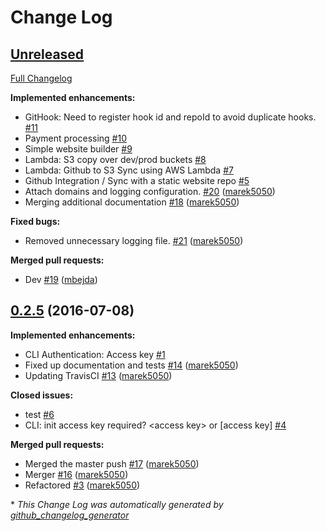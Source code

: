 # Change Log

## [Unreleased](https://github.com/NGDeployio/ngDeploy/tree/HEAD)

[Full Changelog](https://github.com/NGDeployio/ngDeploy/compare/0.2.5...HEAD)

**Implemented enhancements:**

- GitHook: Need to register hook id and repoId to avoid duplicate hooks.  [\#11](https://github.com/NGDeployio/ngDeploy/issues/11)
- Payment processing  [\#10](https://github.com/NGDeployio/ngDeploy/issues/10)
- Simple website builder  [\#9](https://github.com/NGDeployio/ngDeploy/issues/9)
- Lambda: S3 copy over dev/prod buckets [\#8](https://github.com/NGDeployio/ngDeploy/issues/8)
- Lambda: Github to S3 Sync using AWS Lambda [\#7](https://github.com/NGDeployio/ngDeploy/issues/7)
- Github Integration / Sync with a static website repo [\#5](https://github.com/NGDeployio/ngDeploy/issues/5)
- Attach domains and logging configuration.  [\#20](https://github.com/NGDeployio/ngDeploy/pull/20) ([marek5050](https://github.com/marek5050))
- Merging additional documentation [\#18](https://github.com/NGDeployio/ngDeploy/pull/18) ([marek5050](https://github.com/marek5050))

**Fixed bugs:**

- Removed unnecessary logging file.  [\#21](https://github.com/NGDeployio/ngDeploy/pull/21) ([marek5050](https://github.com/marek5050))

**Merged pull requests:**

- Dev [\#19](https://github.com/NGDeployio/ngDeploy/pull/19) ([mbejda](https://github.com/mbejda))

## [0.2.5](https://github.com/NGDeployio/ngDeploy/tree/0.2.5) (2016-07-08)
**Implemented enhancements:**

- CLI Authentication: Access key  [\#1](https://github.com/NGDeployio/ngDeploy/issues/1)
- Fixed up documentation and tests [\#14](https://github.com/NGDeployio/ngDeploy/pull/14) ([marek5050](https://github.com/marek5050))
- Updating TravisCI [\#13](https://github.com/NGDeployio/ngDeploy/pull/13) ([marek5050](https://github.com/marek5050))

**Closed issues:**

- test [\#6](https://github.com/NGDeployio/ngDeploy/issues/6)
- CLI: init access key required? \<access key\> or \[access key\] [\#4](https://github.com/NGDeployio/ngDeploy/issues/4)

**Merged pull requests:**

- Merged the master push [\#17](https://github.com/NGDeployio/ngDeploy/pull/17) ([marek5050](https://github.com/marek5050))
- Merger [\#16](https://github.com/NGDeployio/ngDeploy/pull/16) ([marek5050](https://github.com/marek5050))
- Refactored [\#3](https://github.com/NGDeployio/ngDeploy/pull/3) ([marek5050](https://github.com/marek5050))



\* *This Change Log was automatically generated by [github_changelog_generator](https://github.com/skywinder/Github-Changelog-Generator)*